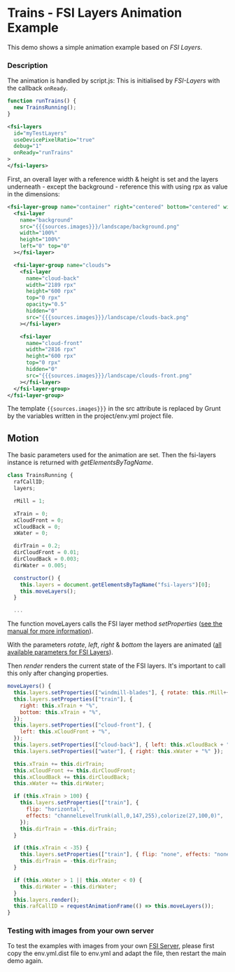 # Trains - FSI Layers Animation Example

This demo shows a simple animation example based on *FSI Layers*.

### Description

The animation is handled by script.js:
This is initialised by *FSI-Layers* with the callback ``onReady``.

```javascript
function runTrains() {
  new TrainsRunning();
}
```
```xml
<fsi-layers
  id="myTestLayers"
  useDevicePixelRatio="true"
  debug="1"
  onReady="runTrains"
>
</fsi-layers>
```

First, an overall layer with a reference width & height is set and the layers underneath - except the background - reference this with using rpx as value in the dimensions:
```xml
<fsi-layer-group name="container" right="centered" bottom="centered" width="100%" height="100%" refMode="fill" refWidth="3268" refHeight="1530">
  <fsi-layer
    name="background"
    src="{{{sources.images}}}/landscape/background.png"
    width="100%"
    height="100%"
    left="0" top="0"
  ></fsi-layer>

  <fsi-layer-group name="clouds">
    <fsi-layer
      name="cloud-back"
      width="2189 rpx"
      height="600 rpx"
      top="0 rpx"
      opacity="0.5"
      hidden="0"
      src="{{{sources.images}}}/landscape/clouds-back.png"
    ></fsi-layer>

    <fsi-layer
      name="cloud-front"
      width="2816 rpx"
      height="600 rpx"
      top="0 rpx"
      hidden="0"
      src="{{{sources.images}}}/landscape/clouds-front.png"
    ></fsi-layer>
  </fsi-layer-group>
</fsi-layer-group>
```
The template ``{{sources.images}}}`` in the src attribute is replaced by Grunt by the variables written in the project/env.yml project file.

## Motion

The basic parameters used for the animation are set.
Then the fsi-layers instance is returned with *getElementsByTagName*.
```javascript
class TrainsRunning {
  rafCallID;
  layers;

  rMill = 1;

  xTrain = 0;
  xCloudFront = 0;
  xCloudBack = 0;
  xWater = 0;

  dirTrain = 0.2;
  dirCloudFront = 0.01;
  dirCloudBack = 0.003;
  dirWater = 0.005;

  constructor() {
    this.layers = document.getElementsByTagName("fsi-layers")[0];
    this.moveLayers();
  }

  ...
```

The function moveLayers calls the FSI layer method *setProperties* ([see the manual for more information](https://docs.neptunelabs.com/fsi-viewer/latest/fsi-layers/javascript-interface)).

With the parameters *rotate*, *left*, *right* & *bottom* the layers are animated ([all available parameters for FSI Layers](https://docs.neptunelabs.com/fsi-viewer/latest/fsi-layers/parameters)).

Then *render* renders the current state of the FSI layers. It's important to call this only after changing properties.

```javascript
moveLayers() {
  this.layers.setProperties(["windmill-blades"], { rotate: this.rMill++ });
  this.layers.setProperties(["train"], {
    right: this.xTrain + "%",
    bottom: this.xTrain + "%",
  });
  this.layers.setProperties(["cloud-front"], {
    left: this.xCloudFront + "%",
  });
  this.layers.setProperties(["cloud-back"], { left: this.xCloudBack + "%" });
  this.layers.setProperties(["water"], { right: this.xWater + "%" });

  this.xTrain += this.dirTrain;
  this.xCloudFront += this.dirCloudFront;
  this.xCloudBack += this.dirCloudBack;
  this.xWater += this.dirWater;

  if (this.xTrain > 100) {
    this.layers.setProperties(["train"], {
      flip: "horizontal",
      effects: "channelLevelTrunk(all,0,147,255),colorize(27,100,0)",
    });
    this.dirTrain = -this.dirTrain;
  }

  if (this.xTrain < -35) {
    this.layers.setProperties(["train"], { flip: "none", effects: "none" });
    this.dirTrain = -this.dirTrain;
  }

  if (this.xWater > 1 || this.xWater < 0) {
    this.dirWater = -this.dirWater;
  }
  this.layers.render();
  this.rafCallID = requestAnimationFrame(() => this.moveLayers());
}
```


### Testing with images from  your own server

To test the examples with images from your own [FSI Server](https://www.neptunelabs.com/fsi-server/), please first copy the env.yml.dist file to env.yml and adapt the file, then restart the main demo again.
